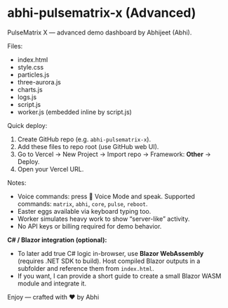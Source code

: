 # abhi-pulsematrix-x (Advanced)

PulseMatrix X — advanced demo dashboard by Abhijeet (Abhi).

Files:
- index.html
- style.css
- particles.js
- three-aurora.js
- charts.js
- logs.js
- script.js
- worker.js (embedded inline by script.js)

Quick deploy:
1. Create GitHub repo (e.g. `abhi-pulsematrix-x`).
2. Add these files to repo root (use GitHub web UI).
3. Go to Vercel → New Project → Import repo → Framework: **Other** → Deploy.
4. Open your Vercel URL.

Notes:
- Voice commands: press 🎤 Voice Mode and speak. Supported commands: `matrix`, `abhi`, `core`, `pulse`, `reboot`.
- Easter eggs available via keyboard typing too.
- Worker simulates heavy work to show “server-like” activity.
- No API keys or billing required for demo behavior.

**C# / Blazor integration (optional):**
- To later add true C# logic in-browser, use **Blazor WebAssembly** (requires .NET SDK to build). Host compiled Blazor outputs in a subfolder and reference them from `index.html`.
- If you want, I can provide a short guide to create a small Blazor WASM module and integrate it.

Enjoy — crafted with ❤️ by Abhi
